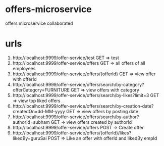 # offers-microservice
offers microservice collaborated


# urls

1. http://localhost:9999/offer-service/test GET => test
2. http://localhost:9999/offer-service/offers GET => all offers of all employees
3. http://localhost:9999/offer-service/offers/{offerId} GET => view offer with offerId 
3. http://localhost:9999/offer-service/offers/search/by-category?offerCategory=FURNITURE GET => view offers with category
3. http://localhost:9999/offer-service/offers/search/by-likes?limit=3 GET => view top liked offers
3. http://localhost:9999/offer-service/offers/search/by-creation-date?createdOn=dd-MM-yyyy GET => view offers by posting date
3. http://localhost:9999/offer-service/offers/search/by-author?authorId=subham GET => view offers created by authorId
3. http://localhost:9999/offer-service/offers POST => Create offer
3. http://localhost:9999/offer-service/offers/{offerId}/likes?likedBy=guruSai POST => Like an offer with offerId and likedBy empId
